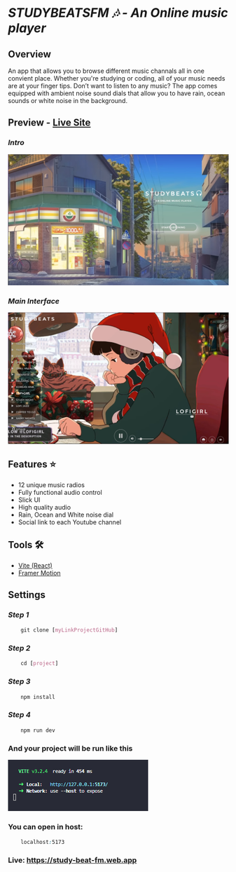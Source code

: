 # ***STUDYBEATSFM 🎶 - An Online music player***

## **Overview**

An app that allows you to browse different music channals all in one convient place. Whether you're studying or coding, all of your music needs are at your finger tips. Don’t want to listen to any music? The app comes equipped with ambient noise sound dials that allow you to have rain, ocean sounds or white noise in the background. 

## **Preview** - [Live Site](https://study-beat-fm.web.app)

### *Intro*
![plot](src/image_readme/intro.png)

### *Main Interface*
![plot](src/image_readme/mainInterface.png)

## Features ⭐ 

- 12 unique music radios 
- Fully functional audio control 
- Slick UI
- High quality audio 
- Rain, Ocean and White noise dial
- Social link to each Youtube channel 

## **Tools 🛠️**

- [Vite (React)](https://vitejs.dev/)
- [Framer Motion](https://www.framer.com/motion/)

## **Settings**

### *Step 1*
```css
    git clone [myLinkProjectGitHub]
```

### *Step 2*
```css
    cd [project]
```

### *Step 3*
```css
    npm install
```

### *Step 4*
```css
    npm run dev
```

### And your project will be run like this
![plot](src/image_readme/1.png)

### You can open in host:
```css
    localhost:5173
```

### Live: https://study-beat-fm.web.app

